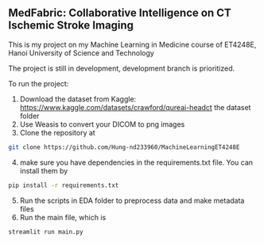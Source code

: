 ## MedFabric: Collaborative Intelligence on CT Ischemic Stroke Imaging

This is my project on my Machine Learning in Medicine course of ET4248E, Hanoi University of Science and Technology

The project is still in development, development branch is prioritized.


To run the project:
1. Download the dataset from Kaggle: https://www.kaggle.com/datasets/crawford/qureai-headct
the dataset folder
2. Use Weasis to convert your DICOM to png images
3. Clone the repository at
```bash
git clone https://github.com/Hung-nd233960/MachineLearningET4248E
```
4. make sure you have dependencies in the requirements.txt file. You can install them by
```bash
pip install -r requirements.txt
```
5. Run the scripts in EDA folder to preprocess data and make metadata files
6. Run the main file, which is
```bash
streamlit run main.py
```
